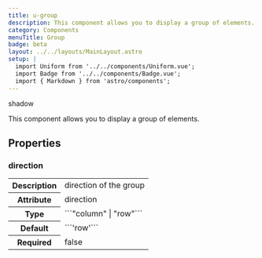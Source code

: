 ```yaml
---
title: u-group
description: This component allows you to display a group of elements.
category: Components
menuTitle: Group
badge: beta
layout: ../../layouts/MainLayout.astro
setup: |
  import Uniform from '../../components/Uniform.vue';
  import Badge from '../../components/Badge.vue';
  import { Markdown } from 'astro/components';
---
```


<Badge> shadow </Badge>

This component allows you to display a group of elements.

## Properties

### direction

<table>
<tr><th>Description</th><td><Markdown>direction of the group</Markdown></td></tr>
<tr><th>Attribute</th><td><Markdown>direction</Markdown></td></tr>
<tr><th>Type</th><td><Markdown>```"column" | "row"```</Markdown></td></tr>
<tr><th>Default</th><td><Markdown>```'row'```</Markdown></td></tr>
<tr><th>Required</th><td><Markdown>false</Markdown></td></tr>
</table>

</table>

</table>
